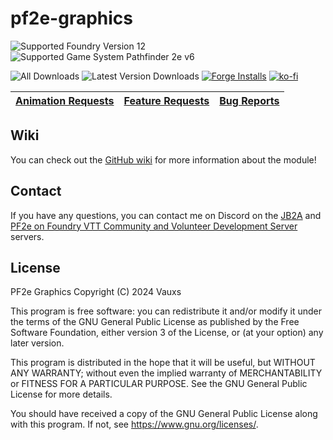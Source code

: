 # pf2e-graphics

![Supported Foundry Version 12](https://img.shields.io/endpoint?url=https%3A%2F%2Ffoundryshields.com%2Fversion%3Fstyle%3Dflat%26url%3Dhttps%3A%2F%2Fraw.githubusercontent.com%2FMrVauxs%2Fpf2e-graphics%2Fmain%2Fmodule.json)
![Supported Game System Pathfinder 2e v6](https://img.shields.io/endpoint?url=https%3A%2F%2Ffoundryshields.com%2Fsystem%3FnameType%3Dfoundry%26showVersion%3D1%26style%3Dflat%26url%3Dhttps%3A%2F%2Fraw.githubusercontent.com%2FMrVauxs%2Fpf2e-graphics%2Fmain%2Fmodule.json)

![All Downloads](https://img.shields.io/github/downloads/MrVauxs/pf2e-graphics/total?color=purple&label=All%20Downloads)
![Latest Version Downloads](https://img.shields.io/github/downloads/MrVauxs/pf2e-graphics/latest/total?color=purple&label=Latest%20Version%20Downloads&sort=semver)
[![Forge Installs](https://img.shields.io/badge/dynamic/json?label=Forge%20Installs&query=package.installs&suffix=%25&url=https%3A%2F%2Fforge-vtt.com%2Fapi%2Fbazaar%2Fpackage%2Fpf2e-graphics&colorB=4aa94a)](https://forge-vtt.com/bazaar#package=pf2e-graphics)
[![ko-fi](https://shields.io/badge/ko--fi-Buy_me_a_coffee-ff5f5f?logo=ko-fi&style=for-the-badgeKo-fi)](https://ko-fi.com/O4O4DLQC)

| [Animation Requests](https://github.com/MrVauxs/pf2e-graphics/issues?q=is%3Aopen%20is%3Aissue%20label%3A%22Animation%20set%22) | [Feature Requests](https://github.com/MrVauxs/pf2e-graphics/issues?q=is%3Aopen%20is%3Aissue%20label%3A%22Feature%20request%22) | [Bug Reports](https://github.com/MrVauxs/pf2e-graphics/issues?q=is%3Aissue%20state%3Aopen%20label%3ABug) |
| ------------------------------------------------------------------------------------------------------------------------------ | ------------------------------------------------------------------------------------------------------------------------------ | -------------------------------------------------------------------------------------------------------- |

## Wiki

You can check out the [GitHub wiki](https://github.com/MrVauxs/pf2e-graphics/wiki) for more information about the module!

## Contact

If you have any questions, you can contact me on Discord on the [JB2A](https://discord.gg/BPB4XjTdYD) and [PF2e on Foundry VTT Community and Volunteer Development Server](https://discord.gg/pf2e) servers.

## License

PF2e Graphics
Copyright (C) 2024 Vauxs

This program is free software: you can redistribute it and/or modify
it under the terms of the GNU General Public License as published by
the Free Software Foundation, either version 3 of the License, or
(at your option) any later version.

This program is distributed in the hope that it will be useful,
but WITHOUT ANY WARRANTY; without even the implied warranty of
MERCHANTABILITY or FITNESS FOR A PARTICULAR PURPOSE. See the
GNU General Public License for more details.

You should have received a copy of the GNU General Public License
along with this program. If not, see <https://www.gnu.org/licenses/>.

